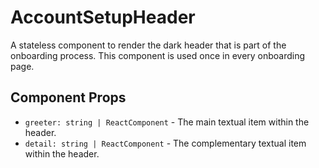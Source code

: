 # AccountSetupHeader

A stateless component to render the dark header that is part of the onboarding process. This
component is used once in every onboarding page.

## Component Props
- `greeter: string | ReactComponent` - The main textual item within the header.
- `detail: string | ReactComponent` - The complementary textual item within the header.
